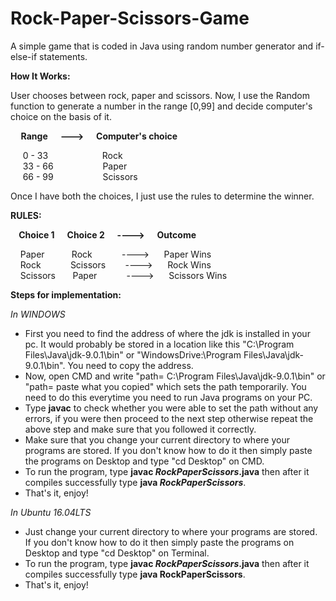 # Rock-Paper-Scissors-Game

A simple game that is coded in Java using random number generator and if-else-if statements.

<b>How It Works:</b>

User chooses between rock, paper and scissors. 
Now, I use the Random function to generate a number in the range [0,99] and decide computer's 
choice on the basis of it.

<b>&nbsp;&nbsp;&nbsp;&nbsp; Range &nbsp;&nbsp;&nbsp;&nbsp; ---> &nbsp;&nbsp;&nbsp;&nbsp; Computer's choice</b>

&nbsp;&nbsp;&nbsp;&nbsp; 0 - 33 &nbsp;&nbsp;&nbsp;&nbsp;&nbsp;&nbsp;&nbsp;&nbsp;&nbsp;&nbsp;&nbsp;&nbsp;&nbsp;&nbsp;&nbsp;&nbsp;&nbsp;&nbsp;&nbsp;&nbsp; Rock </br>
&nbsp;&nbsp;&nbsp;&nbsp; 33 - 66 &nbsp;&nbsp;&nbsp;&nbsp;&nbsp;&nbsp;&nbsp;&nbsp;&nbsp;&nbsp;&nbsp;&nbsp;&nbsp;&nbsp;&nbsp;&nbsp;&nbsp;&nbsp;	Paper </br>
&nbsp;&nbsp;&nbsp;&nbsp; 66 - 99	&nbsp;&nbsp;&nbsp;&nbsp;&nbsp;&nbsp;&nbsp;&nbsp;&nbsp;&nbsp;&nbsp;&nbsp;&nbsp;&nbsp;&nbsp;&nbsp;&nbsp;&nbsp; Scissors </br>

Once I have both the choices, I just use the rules to determine the winner.

<b>RULES: </b>

<b>&nbsp;&nbsp;&nbsp;&nbsp;Choice 1 &nbsp;&nbsp;&nbsp;&nbsp; Choice 2 &nbsp;&nbsp;&nbsp;&nbsp; ----> &nbsp;&nbsp;&nbsp;&nbsp; Outcome</b>

&nbsp;&nbsp;&nbsp;&nbsp;Paper &nbsp;&nbsp;&nbsp;&nbsp;&nbsp;&nbsp;&nbsp;&nbsp;&nbsp; Rock &nbsp;&nbsp;&nbsp;&nbsp;&nbsp;&nbsp;&nbsp;&nbsp;&nbsp;&nbsp; ----> &nbsp;&nbsp;&nbsp;&nbsp; Paper Wins </br>
&nbsp;&nbsp;&nbsp;&nbsp;Rock &nbsp;&nbsp;&nbsp;&nbsp;&nbsp;&nbsp;&nbsp;&nbsp;&nbsp;&nbsp; Scissors &nbsp;&nbsp;&nbsp;&nbsp;&nbsp;&nbsp; ----> &nbsp;&nbsp;&nbsp;&nbsp; Rock Wins </br>
&nbsp;&nbsp;&nbsp;&nbsp;Scissors &nbsp;&nbsp;&nbsp;&nbsp;&nbsp; Paper &nbsp;&nbsp;&nbsp;&nbsp;&nbsp;&nbsp;&nbsp;&nbsp;&nbsp;&nbsp; ----> &nbsp;&nbsp;&nbsp;&nbsp; Scissors Wins </br>



<b>Steps for implementation:</b>

<i>In WINDOWS</i>
- First you need to find the address of where the jdk is installed in your pc. It would probably be stored in a location like this "C:\Program Files\Java\jdk-9.0.1\bin" or
  "WindowsDrive:\Program Files\Java\jdk-9.0.1\bin". You need to copy the address.
- Now, open CMD and write "path= C:\Program Files\Java\jdk-9.0.1\bin" or "path= paste what you copied" which sets the path temporarily. You need to do this everytime you need to run Java programs on your PC.
- Type <b>javac</b> to check whether you were able to set the path without any errors, if you were then proceed to the next step otherwise repeat the above step and make sure that you followed it correctly.
- Make sure that you change your current directory to where your programs are stored. If you don't know how to do it then simply paste the programs on Desktop and type "cd Desktop" on CMD.
- To run the program, type <b>javac <i>RockPaperScissors</i>.java</b> then after it compiles successfully type <b>java <i>RockPaperScissors</i></b>.
- That's it, enjoy!

<i>In Ubuntu 16.04LTS</i>
- Just change your current directory to where your programs are stored. If you don't know how to do it then simply paste the programs on Desktop and type "cd Desktop" on Terminal.
- To run the program, type <b>javac <i>RockPaperScissors</i>.java</b> then after it compiles successfully type <b>java RockPaperScissors</b>.
- That's it, enjoy!

